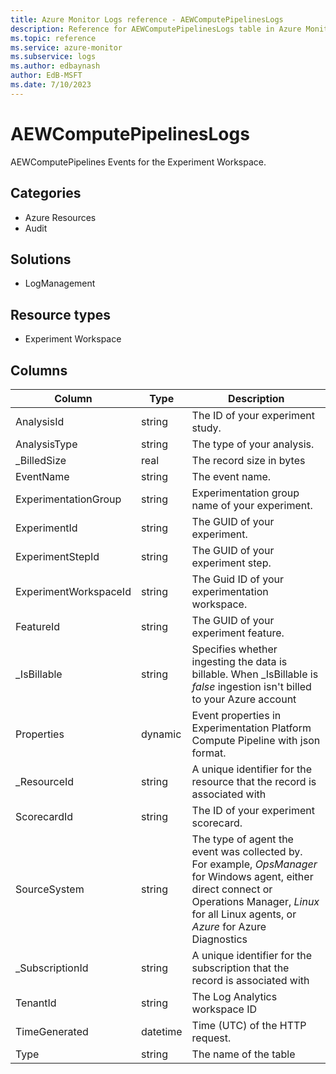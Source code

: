 ```yaml
---
title: Azure Monitor Logs reference - AEWComputePipelinesLogs
description: Reference for AEWComputePipelinesLogs table in Azure Monitor Logs.
ms.topic: reference
ms.service: azure-monitor
ms.subservice: logs
ms.author: edbaynash
author: EdB-MSFT
ms.date: 7/10/2023
---
```


# AEWComputePipelinesLogs

 AEWComputePipelines Events for the Experiment Workspace.

## Categories

- Azure Resources
- Audit
## Solutions

- LogManagement
## Resource types

- Experiment Workspace




## Columns

| Column | Type | Description |
| --- | --- | --- |
| AnalysisId | string | The ID of your experiment study. |
| AnalysisType | string | The type of your analysis. |
| _BilledSize | real | The record size in bytes |
| EventName | string | The event name. |
| ExperimentationGroup | string | Experimentation group name of your experiment. |
| ExperimentId | string | The GUID of your experiment. |
| ExperimentStepId | string | The GUID of your experiment step. |
| ExperimentWorkspaceId | string | The Guid ID of your experimentation workspace. |
| FeatureId | string | The GUID of your experiment feature. |
| _IsBillable | string | Specifies whether ingesting the data is billable. When _IsBillable is *false* ingestion isn't billed to your Azure account |
| Properties | dynamic | Event properties in Experimentation Platform Compute Pipeline with json format. |
| _ResourceId | string | A unique identifier for the resource that the record is associated with |
| ScorecardId | string | The ID of your experiment scorecard. |
| SourceSystem | string | The type of agent the event was collected by. For example, *OpsManager* for Windows agent, either direct connect or Operations Manager, *Linux* for all Linux agents, or *Azure* for Azure Diagnostics |
| _SubscriptionId | string | A unique identifier for the subscription that the record is associated with |
| TenantId | string | The Log Analytics workspace ID |
| TimeGenerated | datetime | Time (UTC) of the HTTP request. |
| Type | string | The name of the table |
